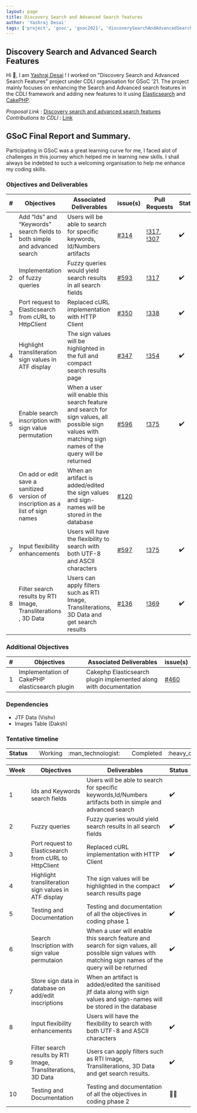 ```yaml
---
layout: page
title: Discovery Search and Advanced Search features
author: 'Yashraj Desai'
tags: ['project', 'gsoc', 'gsoc2021', 'discoverySearchAndAdvancedSearchFeatures']
---
```


## Discovery Search and Advanced Search Features

Hi 👋, I am [Yashraj Desai](https://www.linkedin.com/in/yashraj-desai-55a78a1a5/) ! I worked on "Discovery Search and Advanced Search Features" project under CDLI organisation for GSoC '21. 
The project mainly focuses on enhancing the Search and Advanced search features in the CDLI framework and adding new features to it using [Elasticsearch](https://www.elastic.co/elasticsearch/) and [CakePHP](https://cakephp.org/).

<i>Proposal Link</i> : [Discovery search and advanced search features](https://docs.google.com/document/d/1WEeNnALSUN4yecCbYxuDyMNUMOzkGcev6Dss4XuNydc/edit#)\
<i>Contributions to CDLI</i> : [Link](https://gitlab.com/cdli/framework/-/merge_requests?scope=all&state=all&author_username=yashrajdesai30)


## GSoC Final Report and Summary.
Participating in GSoC was a great learning curve for me, I faced alot of challenges in this journey which helped me in learning new skills.
I shall always be indebted to such a welcoming organisation to help me enhance my coding skills.

### Objectives and Deliverables

| \# | Objectives                    | Associated Deliverables         | issue(s) | Pull Requests |    Status |
| --- | ----------------------------- | -------------------------------------------- | -------- | -------- | ---- |
| 1 |  Add “Ids” and “Keywords” search fields to both simple and advanced search | Users will be able to search for specific keywords, Id/Numbers artifacts | [#314](https://gitlab.com/cdli/framework/-/issues/314) | [!317](https://gitlab.com/cdli/framework/-/merge_requests/317), [!307](https://gitlab.com/cdli/framework/-/merge_requests/307) |:heavy_check_mark:|
| 2 | Implementation of fuzzy queries | Fuzzy queries would yield search results in all search fields|[#593](https://gitlab.com/cdli/framework/-/issues/593) | [!317](https://gitlab.com/cdli/framework/-/merge_requests/317) |:heavy_check_mark: |
| 3 | Port request to Elasticsearch from cURL to HttpClient | Replaced cURL implementation with HTTP Client|[#350](https://gitlab.com/cdli/framework/-/issues/350)| [!338](https://gitlab.com/cdli/framework/-/merge_requests/338) | :heavy_check_mark: |
| 4 | Highlight transliteration sign values in ATF display |The sign values will be highlighted in the full and compact search results page|[#347](https://gitlab.com/cdli/framework/-/issues/347)| [!354](https://gitlab.com/cdli/framework/-/merge_requests/354) | :heavy_check_mark: |
| 5 | Enable search inscription with sign value permutation |When a user will enable this search feature and search for sign values, all possible sign values with matching sign names of the query will be returned| [#596](https://gitlab.com/cdli/framework/-/issues/596) | [!375](https://gitlab.com/cdli/framework/-/merge_requests/375) |:heavy_check_mark: |
| 6 | On add or edit save a sanitized version of inscription as a list of sign names |When an artifact is added/edited the sign values and sign-names will be stored in the database|[#120](https://gitlab.com/cdli/framework/-/issues/120#note_550066667)
| 7 | Input flexibility enhancements |Users will have the flexibility to search with both UTF-8 and ASCII characters |[#597](https://gitlab.com/cdli/framework/-/issues/597)|[!375](https://gitlab.com/cdli/framework/-/merge_requests/375) |:heavy_check_mark: |
| 8 | Filter search results by RTI Image, Transliterations , 3D Data | Users can apply filters such as RTI Image, Transliterations, 3D Data and get search results | [#136](https://gitlab.com/cdli/framework/-/issues/136) | [!369](https://gitlab.com/cdli/framework/-/merge_requests/369) |:heavy_check_mark: |



### Additional Objectives

| \#  | Objectives         | Associated Deliverables                                             | issue(s) |
| --- | ------------------ | ------------------------------------------------------------------- | -------- |
| 1 | Implementation of CakePHP elasticsearch plugin  | Cakephp Elasticsearch plugin implemented along with documentation | [#460](https://gitlab.com/cdli/framework/-/issues/460) |

### Dependencies
* JTF Data (Vishv)
* Images Table (Daksh)

### Tentative timeline  

<table>
  <tr>
    <td> <strong>Status</strong> </td> 
    <td></td>
    <td align="center"> Working </td>
    <td align="center"> :man_technologist: </td>
    <td></td>
    <td align="center"> Completed </td>
    <td align="center"> :heavy_check_mark: </td>
  </tr>
</table>

| Week  |Objectives | Deliverables | Status |
|---|---|---|---|
|1|Ids and Keywords search fields|Users will be able to search for specific keywords,Id/Numbers artifacts both in simple and advanced search|:heavy_check_mark:|
|2|Fuzzy queries|Fuzzy queries would yield search results in all search fields|:heavy_check_mark:|
|3|Port request to Elasticsearch from cURL to HttpClient|Replaced cURL implementation with HTTP Client|:heavy_check_mark:|
|4|Highlight transliteration sign values in ATF display|The sign values will be highlighted in the compact search results page|:heavy_check_mark:|
|5|Testing and Documentation |Testing and documentation of all the objectives in coding phase 1|:heavy_check_mark:|
|6|Search Inscription with sign value permutaion|When a user will enable this search feature and search for sign values, all possible sign values with matching sign names of the query will be returned| :heavy_check_mark: |
|7| Store sign data in database on add/edit inscriptions|When an artifact is added/edited the sanitised jtf data along with sign values and sign-names will be stored in the database||
|8|Input flexibility enhancements|Users will have the flexibility to search with both UTF-8 and ASCII characters| :heavy_check_mark: |
|9|Filter search results by RTI Image, Transliterations, 3D Data|Users can apply filters such as RTI Image, Transliterations, 3D Data and get search results.|:heavy_check_mark: |
|10|Testing and Documentation|Testing and documentation of all the objectives in coding phase 2| :man_technologist: |


